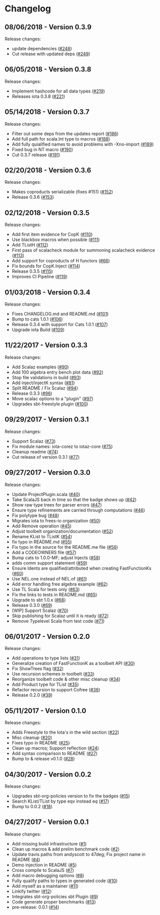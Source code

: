 # Changelog

## 08/06/2018 - Version 0.3.9

Release changes:

* update dependencies ([#248](https://github.com/frees-io/iota/pull/248))
* Cut release with updated deps ([#249](https://github.com/frees-io/iota/pull/249))


## 06/05/2018 - Version 0.3.8

Release changes:

* Implement hashcode for all data types ([#219](https://github.com/frees-io/iota/pull/219))
* Releases iota 0.3.8 ([#221](https://github.com/frees-io/iota/pull/221))


## 05/14/2018 - Version 0.3.7

Release changes:

* Filter out some deps from the updates report ([#186](https://github.com/frees-io/iota/pull/186))
* Add full path for scala.Int type to macros ([#188](https://github.com/frees-io/iota/pull/188))
* Add fully quialified names to avoid problems with -Xno-import ([#189](https://github.com/frees-io/iota/pull/189))
* Fixed bug in NT macro ([#190](https://github.com/frees-io/iota/pull/190))
* Cut 0.3.7 release ([#191](https://github.com/frees-io/iota/pull/191))


## 02/20/2018 - Version 0.3.6

Release changes:

* Makes coproducts serializable (fixes #151) ([#152](https://github.com/frees-io/iota/pull/152))
* Release 0.3.6 ([#153](https://github.com/frees-io/iota/pull/153))


## 02/12/2018 - Version 0.3.5

Release changes:

* Add first item evidence for CopK ([#110](https://github.com/frees-io/iota/pull/110))
* Use blackbox macros when possible ([#111](https://github.com/frees-io/iota/pull/111))
* Add TListH ([#112](https://github.com/frees-io/iota/pull/112))
* First pass of scalacheck module for summoning scalacheck evidence ([#113](https://github.com/frees-io/iota/pull/113))
* Add support for coproducts of H functors ([#66](https://github.com/frees-io/iota/pull/66))
* Fix bounds for CopK.Inject ([#114](https://github.com/frees-io/iota/pull/114))
* Release 0.3.5 ([#115](https://github.com/frees-io/iota/pull/115))
* Improves CI Pipeline ([#119](https://github.com/frees-io/iota/pull/119))


## 01/03/2018 - Version 0.3.4

Release changes:

* Fixes CHANGELOG.md and README.md ([#101](https://github.com/frees-io/iota/pull/101))
* Bump to cats 1.0.1 ([#106](https://github.com/frees-io/iota/pull/106))
* Release 0.3.4 with support for Cats 1.0.1 ([#107](https://github.com/frees-io/iota/pull/107))
* Upgrade iota Build ([#109](https://github.com/frees-io/iota/pull/109))


## 11/22/2017 - Version 0.3.3

Release changes:

* Add Scalaz examples ([#90](https://github.com/frees-io/iota/pull/90))
* Add 100 algebra entry bench plot data ([#92](https://github.com/frees-io/iota/pull/92))
* Stop file validations in build ([#93](https://github.com/frees-io/iota/pull/93))
* Add inject/injectK syntax ([#81](https://github.com/frees-io/iota/pull/81))
* Split README / Fix Scalaz ([#94](https://github.com/frees-io/iota/pull/94))
* Release 0.3.3 ([#96](https://github.com/frees-io/iota/pull/96))
* Move scalac options to a "plugin" ([#97](https://github.com/frees-io/iota/pull/97))
* Upgrades sbt-freestyle plugin ([#100](https://github.com/frees-io/iota/pull/100))


## 09/29/2017 - Version 0.3.1

Release changes:

* Support Scalaz ([#73](https://github.com/frees-io/iota/pull/73))
* Fix module names: iota-corez to iotaz-core ([#75](https://github.com/frees-io/iota/pull/75))
* Cleanup readme ([#74](https://github.com/frees-io/iota/pull/74))
* Cut release of version 0.3.1 ([#77](https://github.com/frees-io/iota/pull/77))


## 09/27/2017 - Version 0.3.0

Release changes:

* Update ProjectPlugin.scala ([#40](https://github.com/frees-io/iota/pull/40))
* Take ScalaJS back in time so that the badge shows up ([#42](https://github.com/frees-io/iota/pull/42))
* Show raw type trees for parser errors ([#47](https://github.com/frees-io/iota/pull/47))
* Ensure type refinements are carried through computations ([#46](https://github.com/frees-io/iota/pull/46))
* Fix polytype bug ([#48](https://github.com/frees-io/iota/pull/48))
* Migrates iota to frees-io organization ([#50](https://github.com/frees-io/iota/pull/50))
* Add Remove operation ([#45](https://github.com/frees-io/iota/pull/45))
* Adjust toolbelt organization/documentation ([#52](https://github.com/frees-io/iota/pull/52))
* Rename KList to TListK ([#54](https://github.com/frees-io/iota/pull/54))
* fix typo in README.md ([#55](https://github.com/frees-io/iota/pull/55))
* Fix typo in the source for the README.me file ([#56](https://github.com/frees-io/iota/pull/56))
* Add a CODEOWNERS file ([#57](https://github.com/frees-io/iota/pull/57))
* Bump cats to 1.0.0-MF; adjust Injects ([#58](https://github.com/frees-io/iota/pull/58))
* adds comm support statement ([#59](https://github.com/frees-io/iota/pull/59))
* Ensure Idents are qualified/attributed when creating FastFunctionKs ([#60](https://github.com/frees-io/iota/pull/60))
* Use NEL.one instead of NEL.of ([#61](https://github.com/frees-io/iota/pull/61))
* Add error handling free algebra example ([#62](https://github.com/frees-io/iota/pull/62))
* Use TL Scala for tests only ([#63](https://github.com/frees-io/iota/pull/63))
* Fix the links to tests in README.md ([#65](https://github.com/frees-io/iota/pull/65))
* Upgrade to sbt 1.0.x ([#68](https://github.com/frees-io/iota/pull/68))
* Release 0.3.0 ([#69](https://github.com/frees-io/iota/pull/69))
* [WIP] Support Scalaz ([#70](https://github.com/frees-io/iota/pull/70))
* Skip publishing for Scalaz until it is ready ([#72](https://github.com/frees-io/iota/pull/72))
* Remove Typelevel Scala from test code ([#71](https://github.com/frees-io/iota/pull/71))


## 06/01/2017 - Version 0.2.0

Release changes:

* Add operations to type lists ([#31](https://github.com/47deg/iota/pull/31))
* Generalize creation of FastFunctionK as a toolbelt API ([#30](https://github.com/47deg/iota/pull/30))
* Fix ShowTrees flag ([#32](https://github.com/47deg/iota/pull/32))
* Use recursion schemes in toolbelt ([#33](https://github.com/47deg/iota/pull/33))
* Reorganize toolbelt code & other misc cleanup ([#34](https://github.com/47deg/iota/pull/34))
* Add Product type for TList ([#35](https://github.com/47deg/iota/pull/35))
* Refactor recursion to support Cofree ([#36](https://github.com/47deg/iota/pull/36))
* Release 0.2.0 ([#39](https://github.com/47deg/iota/pull/39))


## 05/11/2017 - Version 0.1.0

Release changes:

* Adds Freestyle to the Iota's in the wild section ([#22](https://github.com/47deg/iota/pull/22))
* Misc cleanup ([#20](https://github.com/47deg/iota/pull/20))
* Fixes typo in README ([#25](https://github.com/47deg/iota/pull/25))
* Clean up macros; Support reflection ([#24](https://github.com/47deg/iota/pull/24))
* Add syntax comparison to README ([#27](https://github.com/47deg/iota/pull/27))
* Bump to & release v0.1.0 ([#28](https://github.com/47deg/iota/pull/28))


## 04/30/2017 - Version 0.0.2

Release changes:

* Upgrades sbt-org-policies version to fix the badges ([#15](https://github.com/47deg/iota/pull/15))
* Search KList/TList by type eqv instead eq ([#17](https://github.com/47deg/iota/pull/17))
* Bump to 0.0.2 ([#18](https://github.com/47deg/iota/pull/18))


## 04/27/2017 - Version 0.0.1

Release changes:

* Add missing build infrastructure ([#1](https://github.com/47deg/iota/pull/1))
* Clean up macros & add prelim benchmark code ([#2](https://github.com/47deg/iota/pull/2))
* Update travis paths from andyscott to 47deg; Fix project name in README ([#4](https://github.com/47deg/iota/pull/4))
* Demo injection in README ([#5](https://github.com/47deg/iota/pull/5))
* Cross compile to ScalaJS ([#7](https://github.com/47deg/iota/pull/7))
* Add macro debugging options ([#8](https://github.com/47deg/iota/pull/8))
* Fully qualify paths to types in generated code ([#10](https://github.com/47deg/iota/pull/10))
* Add myself as a maintainer ([#11](https://github.com/47deg/iota/pull/11))
* Linkify twitter ([#12](https://github.com/47deg/iota/pull/12))
* Integrates sbt-org-policies sbt Plugin ([#9](https://github.com/47deg/iota/pull/9))
* Code generate proper benchmarks ([#13](https://github.com/47deg/iota/pull/13))
* pre-release: 0.0.1 ([#14](https://github.com/47deg/iota/pull/14))
